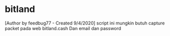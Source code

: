 # bitland
[Author by feedbug77 - Created 9/4/2020] 
script ini mungkin butuh capture packet pada web bitland.cash
Dan email dan password 
